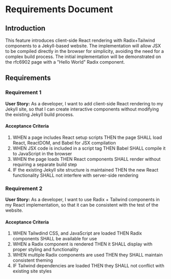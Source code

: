# Requirements Document

## Introduction

This feature introduces client-side React rendering with Radix+Tailwind components to a Jekyll-based website. The implementation will allow JSX to be compiled directly in the browser for simplicity, avoiding the need for a complex build process. The initial implementation will be demonstrated on the rfc6902 page with a "Hello World" Radix component.

## Requirements

### Requirement 1

**User Story:** As a developer, I want to add client-side React rendering to my Jekyll site, so that I can create interactive components without modifying the existing Jekyll build process.

#### Acceptance Criteria

1. WHEN a page includes React setup scripts THEN the page SHALL load React, ReactDOM, and Babel for JSX compilation
2. WHEN JSX code is included in a script tag THEN Babel SHALL compile it to JavaScript in the browser
3. WHEN the page loads THEN React components SHALL render without requiring a separate build step
4. IF the existing Jekyll site structure is maintained THEN the new React functionality SHALL not interfere with server-side rendering

### Requirement 2

**User Story:** As a developer, I want to use Radix + Tailwind components in my React implementation, so that it can be consistent with the test of the website.

#### Acceptance Criteria

1. WHEN Tailwdind CSS, and JavaScript are loaded THEN Radix components SHALL be available for use
2. WHEN a Radix component is rendered THEN it SHALL display with proper styling and functionality
3. WHEN multiple Radix components are used THEN they SHALL maintain consistent theming
4. IF Tailwind dependencies are loaded THEN they SHALL not conflict with existing site styles